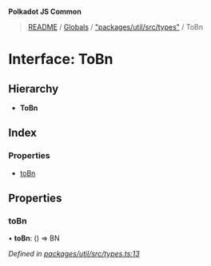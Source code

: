 **Polkadot JS Common**

> [README](../README.md) / [Globals](../globals.md) / ["packages/util/src/types"](../modules/_packages_util_src_types_.md) / ToBn

# Interface: ToBn

## Hierarchy

* **ToBn**

## Index

### Properties

* [toBn](_packages_util_src_types_.tobn.md#tobn)

## Properties

### toBn

•  **toBn**: () => BN

*Defined in [packages/util/src/types.ts:13](https://github.com/polkadot-js/common/blob/dd1220ac/packages/util/src/types.ts#L13)*
